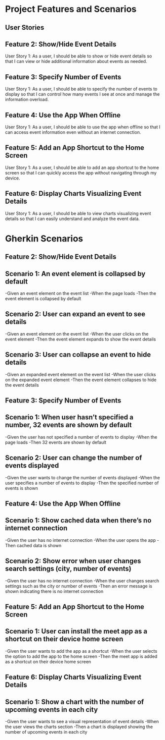 # Project Features and Scenarios

## User Stories
## Feature 2: Show/Hide Event Details
User Story 1:
As a user, I should be able to show or hide event details so that I can view or hide additional information about events as needed.

## Feature 3: Specify Number of Events
User Story 1:
As a user, I should be able to specify the number of events to display so that I can control how many events I see at once and manage the information overload.

## Feature 4: Use the App When Offline
User Story 1:
As a user, I should be able to use the app when offline so that I can access event information even without an internet connection.

## Feature 5: Add an App Shortcut to the Home Screen
User Story 1:
As a user, I should be able to add an app shortcut to the home screen so that I can quickly access the app without navigating through my device.

## Feature 6: Display Charts Visualizing Event Details
User Story 1:
As a user, I should be able to view charts visualizing event details so that I can easily understand and analyze the event data.

# Gherkin Scenarios
## Feature 2: Show/Hide Event Details

## Scenario 1: An event element is collapsed by default
-Given an event element on the event list
-When the page loads
-Then the event element is collapsed by default

## Scenario 2: User can expand an event to see details
-Given an event element on the event list
-When the user clicks on the event element
-Then the event element expands to show the event details

## Scenario 3: User can collapse an event to hide details
-Given an expanded event element on the event list
-When the user clicks on the expanded event element
-Then the event element collapses to hide the event details

## Feature 3: Specify Number of Events

## Scenario 1: When user hasn’t specified a number, 32 events are shown by default
-Given the user has not specified a number of events to display
-When the page loads
-Then 32 events are shown by default

## Scenario 2: User can change the number of events displayed
-Given the user wants to change the number of events displayed
-When the user specifies a number of events to display
-Then the specified number of events is shown

## Feature 4: Use the App When Offline

## Scenario 1: Show cached data when there’s no internet connection
-Given the user has no internet connection
-When the user opens the app
-Then cached data is shown

## Scenario 2: Show error when user changes search settings (city, number of events)
-Given the user has no internet connection
-When the user changes search settings such as the city or number of events
-Then an error message is shown indicating there is no internet connection

## Feature 5: Add an App Shortcut to the Home Screen

## Scenario 1: User can install the meet app as a shortcut on their device home screen
-Given the user wants to add the app as a shortcut
-When the user selects the option to add the app to the home screen
-Then the meet app is added as a shortcut on their device home screen

## Feature 6: Display Charts Visualizing Event Details

## Scenario 1: Show a chart with the number of upcoming events in each city
-Given the user wants to see a visual representation of event details
-When the user views the charts section
-Then a chart is displayed showing the number of upcoming events in each city
